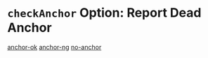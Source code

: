 # `checkAnchor` Option: Report Dead Anchor

[anchor-ok](https://ota-meshi.github.io/eslint-plugin-markdown-preferences/#introduction)
[anchor-ng](https://ota-meshi.github.io/eslint-plugin-markdown-preferences/#not-exist-anchor)
[no-anchor](https://ota-meshi.github.io/eslint-plugin-markdown-preferences)
